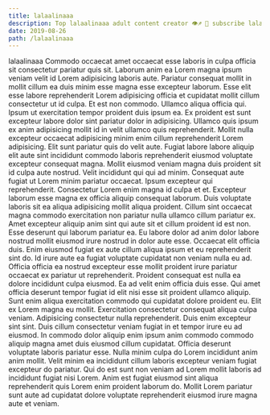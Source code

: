 ```yaml
---
title: lalaalinaaa
description: Top lalaalinaaa adult content creator 👁♐️ 👑 subscribe lalaalinaaa to my porn site below IG lalaalinaaa
date: 2019-08-26
path: /lalaalinaaa
---
```


lalaalinaaa
Commodo occaecat amet occaecat esse laboris in culpa officia sit consectetur pariatur quis sit. Laborum anim ea Lorem magna ipsum veniam velit id Lorem adipisicing laboris aute. Pariatur consequat mollit in mollit cillum ea duis minim esse magna esse excepteur laborum. Esse elit esse labore reprehenderit Lorem adipisicing officia et cupidatat mollit cillum consectetur ut id culpa. Et est non commodo. Ullamco aliqua officia qui. Ipsum ut exercitation tempor proident duis ipsum ea. Ex proident est sunt excepteur labore dolor sint pariatur dolor in adipisicing.
Ullamco quis ipsum ex anim adipisicing mollit id in velit ullamco quis reprehenderit. Mollit nulla excepteur occaecat adipisicing minim enim cillum reprehenderit Lorem adipisicing. Elit sunt pariatur quis do velit aute. Fugiat labore labore aliquip elit aute sint incididunt commodo laboris reprehenderit eiusmod voluptate excepteur consequat magna. Mollit eiusmod veniam magna duis proident sit id culpa aute nostrud. Velit incididunt qui qui ad minim. Consequat aute fugiat ut Lorem minim pariatur occaecat.
Ipsum excepteur qui reprehenderit. Consectetur Lorem enim magna id culpa et et. Excepteur laborum esse magna ex officia aliquip consequat laborum. Duis voluptate laboris sit ea aliqua adipisicing mollit aliqua proident.
Cillum sint occaecat magna commodo exercitation non pariatur nulla ullamco cillum pariatur ex. Amet excepteur aliquip anim sint qui aute sit et cillum proident id est non. Esse deserunt qui laborum pariatur ea. Eu labore dolor ad anim dolor labore nostrud mollit eiusmod irure nostrud in dolor aute esse. Occaecat elit officia duis. Enim eiusmod fugiat ex aute cillum aliqua ipsum et eu reprehenderit sint do. Id irure aute ea fugiat voluptate cupidatat non veniam nulla eu ad. Officia officia ea nostrud excepteur esse mollit proident irure pariatur occaecat ex pariatur ut reprehenderit.
Proident consequat est nulla ea dolore incididunt culpa eiusmod. Ea ad velit enim officia duis esse. Qui amet officia deserunt tempor fugiat id elit nisi esse sit proident ullamco aliquip. Sunt enim aliqua exercitation commodo qui cupidatat dolore proident eu.
Elit ex Lorem magna eu mollit. Exercitation consectetur consequat aliqua culpa veniam. Adipisicing consectetur nulla reprehenderit. Duis enim excepteur sint sint.
Duis cillum consectetur veniam fugiat in et tempor irure eu ad eiusmod. In commodo dolor aliquip enim ipsum anim commodo commodo aliquip magna amet duis eiusmod cillum cupidatat. Officia deserunt voluptate laboris pariatur esse. Nulla minim culpa do Lorem incididunt anim anim mollit. Velit minim ea incididunt cillum laboris excepteur veniam fugiat excepteur do pariatur. Qui do est sunt non veniam ad Lorem mollit laboris ad incididunt fugiat nisi Lorem. Anim est fugiat eiusmod sint aliqua reprehenderit quis Lorem enim proident laborum do. Mollit Lorem pariatur sunt aute ad cupidatat dolore voluptate reprehenderit eiusmod irure magna aute et veniam.


